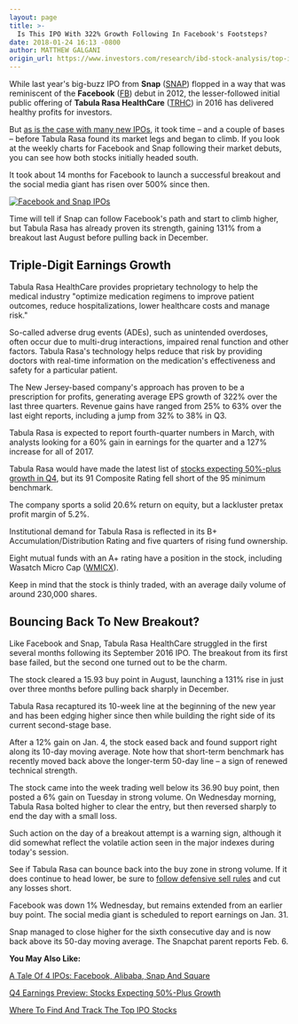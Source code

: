 ```yaml
---
layout: page
title: >-
  Is This IPO With 322% Growth Following In Facebook's Footsteps?
date: 2018-01-24 16:13 -0800
author: MATTHEW GALGANI
origin_url: https://www.investors.com/research/ibd-stock-analysis/top-ipo-tabula-rasa-healthcare-may-follow-facebook-footsteps/
---
```





While last year's big-buzz IPO from **Snap** ([SNAP](https://research.investors.com/quote.aspx?symbol=SNAP)) flopped in a way that was reminiscent of the **Facebook** ([FB](https://research.investors.com/quote.aspx?symbol=FB)) debut in 2012, the lesser-followed initial public offering of **Tabula Rasa HealthCare** ([TRHC](https://research.investors.com/quote.aspx?symbol=TRHC)) in 2016 has delivered healthy profits for investors.









 
 
 But [as is the case with many new IPOs](https://www.investors.com/how-to-invest/investors-corner/a-tale-of-4-ipos-facebook-alibaba-snap-and-square/), it took time – and a couple of bases – before Tabula Rasa found its market legs and began to climb.
If you look at the weekly charts for Facebook and Snap following their market debuts, you can see how both stocks initially headed south.


It took about 14 months for Facebook to launch a successful breakout and the social media giant has risen over 500% since then.


[![Facebook and Snap IPOs](https://www.investors.com/wp-content/uploads/2018/01/FBSNAP_2-1024x449.jpg)](https://www.investors.com/wp-content/uploads/2018/01/FBSNAP_2.jpg)


Time will tell if Snap can follow Facebook's path and start to climb higher, but Tabula Rasa has already proven its strength, gaining 131% from a breakout last August before pulling back in December.


Triple-Digit Earnings Growth
----------------------------


Tabula Rasa HealthCare provides proprietary technology to help the medical industry "optimize medication regimens to improve patient outcomes, reduce hospitalizations, lower healthcare costs and manage risk."


So-called adverse drug events (ADEs), such as unintended overdoses, often occur due to multi-drug interactions, impaired renal function and other factors. Tabula Rasa's technology helps reduce that risk by providing doctors with real-time information on the medication's effectiveness and safety for a particular patient.


The New Jersey-based company's approach has proven to be a prescription for profits, generating average EPS growth of 322% over the last three quarters. Revenue gains have ranged from 25% to 63% over the last eight reports, including a jump from 32% to 38% in Q3.


Tabula Rasa is expected to report fourth-quarter numbers in March, with analysts looking for a 60% gain in earnings for the quarter and a 127% increase for all of 2017.


Tabula Rasa would have made the latest list of [stocks expecting 50%-plus growth in Q4](https://www.investors.com/research/ibd-stock-analysis/q4-earnings-preview-which-stocks-expect-50-or-greater-growth/), but its 91 Composite Rating fell short of the 95 minimum benchmark.


The company sports a solid 20.6% return on equity, but a lackluster pretax profit margin of 5.2%.


Institutional demand for Tabula Rasa is reflected in its B+ Accumulation/Distribution Rating and five quarters of rising fund ownership.


Eight mutual funds with an A+ rating have a position in the stock, including Wasatch Micro Cap ([WMICX](https://research.investors.com/quote.aspx?symbol=WMICX)).


Keep in mind that the stock is thinly traded, with an average daily volume of around 230,000 shares.


Bouncing Back To New Breakout?
------------------------------


Like Facebook and Snap, Tabula Rasa HealthCare struggled in the first several months following its September 2016 IPO. The breakout from its first base failed, but the second one turned out to be the charm.


The stock cleared a 15.93 buy point in August, launching a 131% rise in just over three months before pulling back sharply in December.



Tabula Rasa recaptured its 10-week line at the beginning of the new year and has been edging higher since then while building the right side of its current second-stage base.


After a 12% gain on Jan. 4, the stock eased back and found support right along its 10-day moving average. Note how that short-term benchmark has recently moved back above the longer-term 50-day line – a sign of renewed technical strength.


The stock came into the week trading well below its 36.90 buy point, then posted a 6% gain on Tuesday in strong volume. On Wednesday morning, Tabula Rasa bolted higher to clear the entry, but then reversed sharply to end the day with a small loss.


Such action on the day of a breakout attempt is a warning sign, although it did somewhat reflect the volatile action seen in the major indexes during today's session.


See if Tabula Rasa can bounce back into the buy zone in strong volume. If it does continue to head lower, be sure to [follow defensive sell rules](https://www.investors.com/ibd-university/how-to-sell/) and cut any losses short.


Facebook was down 1% Wednesday, but remains extended from an earlier buy point. The social media giant is scheduled to report earnings on Jan. 31.


Snap managed to close higher for the sixth consecutive day and is now back above its 50-day moving average. The Snapchat parent reports Feb. 6.


**You May Also Like:**


[A Tale Of 4 IPOs: Facebook, Alibaba, Snap And Square](https://www.investors.com/how-to-invest/investors-corner/a-tale-of-4-ipos-facebook-alibaba-snap-and-square/)


[Q4 Earnings Preview: Stocks Expecting 50%-Plus Growth](https://www.investors.com/research/ibd-stock-analysis/q4-earnings-preview-which-stocks-expect-50-or-greater-growth/)


[Where To Find And Track The Top IPO Stocks](https://www.investors.com/research/ipo-stock-news-and-analysis-find-todays-top-new-issues/)


 


 




